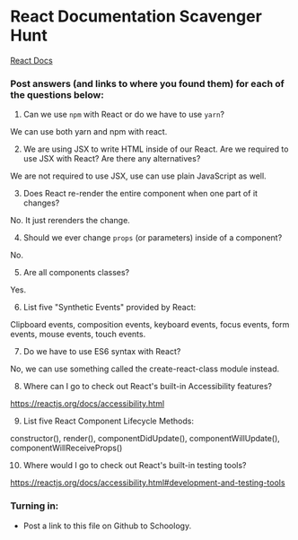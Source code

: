 # React Documentation Scavenger Hunt

[React Docs](https://facebook.github.io/react/docs/hello-world.html)

### Post answers (and links to where you found them) for each of the questions below:

1. Can we use `npm` with React or do we have to use `yarn`?

We can use both yarn and npm with react.

2. We are using JSX to write HTML inside of our React. Are we required to use JSX with React? Are there any alternatives?

We are not required to use JSX, use can use plain JavaScript as well.

3. Does React re-render the entire component when one part of it changes?

No. It just rerenders the change.

4. Should we ever change `props` (or parameters) inside of a component? 

No.

5. Are all components classes?

Yes.

6. List five "Synthetic Events" provided by React:

Clipboard events, composition events, keyboard events, focus events, form events, mouse events, touch events.

7. Do we have to use ES6 syntax with React?

No, we can use something called the create-react-class module instead.

8. Where can I go to check out React's built-in Accessibility features?

https://reactjs.org/docs/accessibility.html

9. List five React Component Lifecycle Methods:

constructor(), render(), componentDidUpdate(), componentWillUpdate(), componentWillReceiveProps() 

10. Where would I go to check out React's built-in testing tools?

https://reactjs.org/docs/accessibility.html#development-and-testing-tools

### Turning in:

* Post a link to this file on Github to Schoology.
